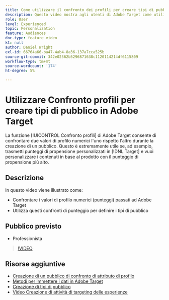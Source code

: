 ```yaml
---
title: Come utilizzare il confronto dei profili per creare tipi di pubblico
description: Questo video mostra agli utenti di Adobe Target come utilizzare la funzione Confronto profili per confrontare due valori di profilo numerici l’uno rispetto l’altro durante la creazione di un pubblico.
role: User
level: Experienced
topic: Personalization
feature: Audiences
doc-type: feature video
kt: null
author: Daniel Wright
exl-id: 66764a66-ba47-4ab4-8a36-137a7cca525b
source-git-commit: 342e02562b5296871638c1120114214df6115809
workflow-type: tm+mt
source-wordcount: '174'
ht-degree: 5%

---
```


# Utilizzare Confronto profili per creare tipi di pubblico in Adobe Target

La funzione [!UICONTROL Confronto profili] di Adobe Target consente di confrontare due valori di profilo numerici l&#39;uno rispetto l&#39;altro durante la creazione di un pubblico. Questo è estremamente utile se, ad esempio, trasmetti punteggi di propensione personalizzati in [!DNL Target] e vuoi personalizzare i contenuti in base al prodotto con il punteggio di propensione più alto.

## Descrizione

In questo video viene illustrato come:

* Confrontare i valori di profilo numerici (punteggi) passati ad Adobe Target
* Utilizza questi confronti di punteggio per definire i tipi di pubblico

## Pubblico previsto

* Professionista

>[!VIDEO](https://video.tv.adobe.com/v/23218/?quality=12)

## Risorse aggiuntive

* [Creazione di un pubblico di confronto di attributo di profilo](https://experienceleague.adobe.com/docs/target/using/audiences/create-audiences/creating-a-profile-attribute-comparison-audience.html?lang=en)
* [Metodi per immettere i dati in Adobe Target](https://experienceleague.adobe.com/docs/target/using/implement-target/before-implement/methods/methods-to-get-data-into-target.html?lang=en)
* [Creazione di tipi di pubblico](https://experienceleague.adobe.com/docs/target/using/audiences/create-audiences/create-audience.html?lang=en)
* [Video Creazione di attività di targeting delle esperienze](../activities/create-experience-targeting-activities.md)
